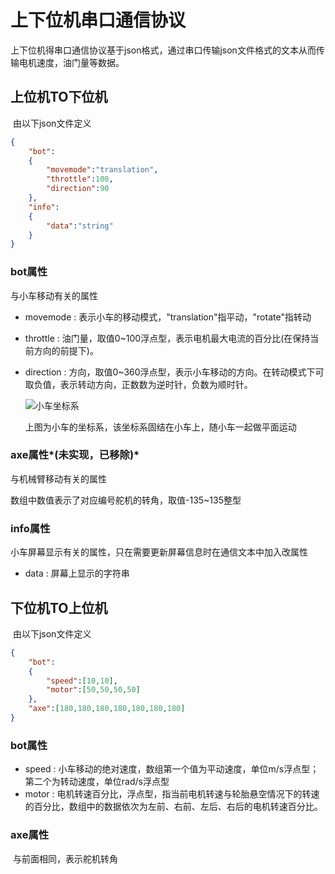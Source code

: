 # 上下位机串口通信协议

​	上下位机得串口通信协议基于json格式，通过串口传输json文件格式的文本从而传输电机速度，油门量等数据。

## 上位机TO下位机

​	由以下json文件定义

~~~json
{
    "bot":
    {
    	"movemode":"translation",
    	"throttle":100,
    	"direction":90
    },
	"info":
    {
        "data":"string"
    }
}
~~~

### 	bot属性

与小车移动有关的属性

- movemode : 表示小车的移动模式，"translation"指平动，"rotate"指转动

- throttle : 油门量，取值0~100浮点型，表示电机最大电流的百分比(在保持当前方向的前提下)。

- direction : 方向，取值0~360浮点型，表示小车移动的方向。在转动模式下可取负值，表示转动方向，正数数为逆时针，负数为顺时针。

  ![小车坐标系](https://raw.githubusercontent.com/hyarkd/EGTR_Match/master/%E5%B0%8F%E8%BD%A6%E5%9D%90%E6%A0%87%E7%B3%BB.png)

  上图为小车的坐标系，该坐标系固结在小车上，随小车一起做平面运动

###  axe属性*(未实现，已移除)*

与机械臂移动有关的属性

数组中数值表示了对应编号舵机的转角，取值-135~135整型

### info属性

小车屏幕显示有关的属性，只在需要更新屏幕信息时在通信文本中加入改属性

- data : 屏幕上显示的字符串



## 下位机TO上位机

​	由以下json文件定义

~~~json
{
    "bot":
    {
        "speed":[10,10],
        "motor":[50,50,50,50]
    },
    "axe":[180,180,180,180,180,180,180]
}
~~~

### bot属性

- speed : 小车移动的绝对速度，数组第一个值为平动速度，单位m/s浮点型；第二个为转动速度，单位rad/s浮点型
- motor : 电机转速百分比，浮点型，指当前电机转速与轮胎悬空情况下的转速的百分比，数组中的数据依次为左前、右前、左后、右后的电机转速百分比。

### axe属性

​	与前面相同，表示舵机转角

  